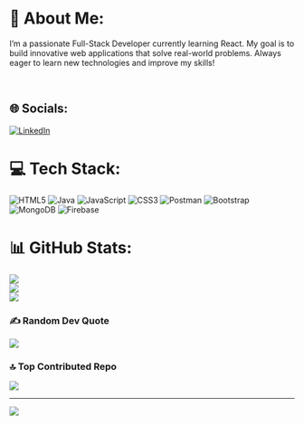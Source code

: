 # 💫 About Me:
I’m a passionate Full-Stack Developer currently learning React. My goal is to build innovative web applications that solve real-world problems. Always eager to learn new technologies and improve my skills!

<br>


## 🌐 Socials:
[![LinkedIn](https://img.shields.io/badge/LinkedIn-%230077B5.svg?logo=linkedin&logoColor=white)](https://linkedin.com/in/mehtamanya) 

# 💻 Tech Stack:
![HTML5](https://img.shields.io/badge/html5-%23E34F26.svg?style=for-the-badge&logo=html5&logoColor=white) ![Java](https://img.shields.io/badge/java-%23ED8B00.svg?style=for-the-badge&logo=openjdk&logoColor=white) ![JavaScript](https://img.shields.io/badge/javascript-%23323330.svg?style=for-the-badge&logo=javascript&logoColor=%23F7DF1E) ![CSS3](https://img.shields.io/badge/css3-%231572B6.svg?style=for-the-badge&logo=css3&logoColor=white) ![Postman](https://img.shields.io/badge/Postman-FF6C37?style=for-the-badge&logo=postman&logoColor=white) ![Bootstrap](https://img.shields.io/badge/bootstrap-%238511FA.svg?style=for-the-badge&logo=bootstrap&logoColor=white) ![MongoDB](https://img.shields.io/badge/MongoDB-%234ea94b.svg?style=for-the-badge&logo=mongodb&logoColor=white) ![Firebase](https://img.shields.io/badge/firebase-%23039BE5.svg?style=for-the-badge&logo=firebase)
# 📊 GitHub Stats:
![](https://github-readme-stats.vercel.app/api?username=mehtamanya&theme=dark&hide_border=false&include_all_commits=true&count_private=false)<br/>
![](https://github-readme-streak-stats.herokuapp.com/?user=mehtamanya&theme=dark&hide_border=false)<br/>
![](https://github-readme-stats.vercel.app/api/top-langs/?username=mehtamanya&theme=dark&hide_border=false&include_all_commits=true&count_private=false&layout=compact)

### ✍️ Random Dev Quote
![](https://quotes-github-readme.vercel.app/api?type=horizontal&theme=radical)

### 🔝 Top Contributed Repo
![](https://github-contributor-stats.vercel.app/api?username=mehtamanya&limit=5&theme=dark&combine_all_yearly_contributions=true)

---
[![](https://visitcount.itsvg.in/api?id=mehtamanya&icon=0&color=0)](https://visitcount.itsvg.in)

<!-- Proudly created with GPRM ( https://gprm.itsvg.in ) -->
